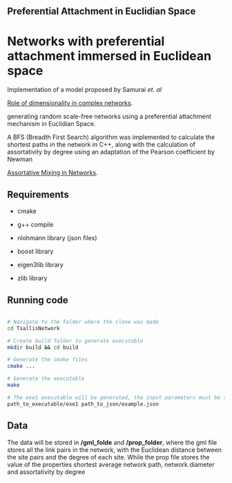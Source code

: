 ## Preferential Attachment in Euclidian Space
# Networks with preferential attachment immersed in Euclidean space
Implementation of a model proposed by Samurai <i> et. al </i> <p>
  <a href="https://www.nature.com/articles/srep27992">Role of dimensionality in complex networks</a>.
</p>
generating random scale-free networks using a preferential attachment mechanism in Euclidian Space. 

A BFS (Breadth First Search) algorithm was implemented to calculate the shortest paths in the network in C++, along with the calculation of assortativity by degree using an adaptation of the Pearson coefficient by Newman
<p>
  <a href="https://journals.aps.org/prl/abstract/10.1103/PhysRevLett.89.208701">Assortative Mixing in Networks</a>.
</p>


## Requirements
- cmake

- g++ compile

- nlohmann library (json files)

- boost library

- eigen3lib library

- zlib library

## Running code
```bash

# Navigate to the folder where the clone was made
cd TsallisNetwork

# Create build folder to generate executable
mkdir build && cd build

# Generate the cmake files
cmake ...

# Generate the executable
make

# The exe1 executable will be generated, the input parameters must be the standard expressed in example.json. To execute the code, we must follow the pattern
path_to_executable/exe1 path_to_json/example.json
```

## Data
The data will be stored in <b>/gml_folde</b> and <b>/prop_folder</b>, where the gml file stores all the link pairs in the network, with the Euclidean distance between the site pairs and the degree of each site. While the prop file stores the value of the properties shortest average network path, network diameter and assortativity by degree
